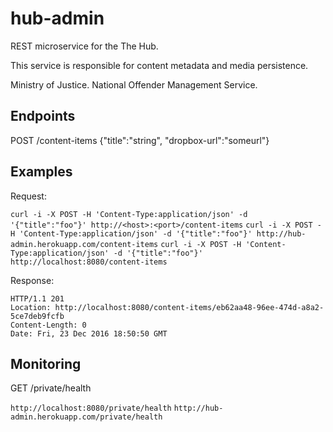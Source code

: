 hub-admin
====

REST microservice for the The Hub.

This service is responsible for content metadata and media persistence.

Ministry of Justice.
National Offender Management Service.

Endpoints
----
POST /content-items {"title":"string", "dropbox-url":"someurl"}


Examples
----
Request:

```curl -i -X POST -H 'Content-Type:application/json' -d '{"title":"foo"}' http://<host>:<port>/content-items```
```curl -i -X POST -H 'Content-Type:application/json' -d '{"title":"foo"}' http://hub-admin.herokuapp.com/content-items```
```curl -i -X POST -H 'Content-Type:application/json' -d '{"title":"foo"}' http://localhost:8080/content-items```

Response:

```
HTTP/1.1 201 
Location: http://localhost:8080/content-items/eb62aa48-96ee-474d-a8a2-5ce7deb9fcfb
Content-Length: 0
Date: Fri, 23 Dec 2016 18:50:50 GMT
```

Monitoring
----
GET /private/health

```http://localhost:8080/private/health```
```http://hub-admin.herokuapp.com/private/health```